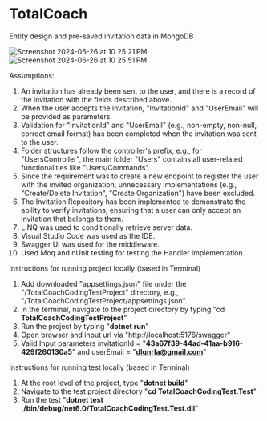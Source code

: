 # TotalCoach

Entity design and pre-saved invitation data in MongoDB

![Screenshot 2024-06-26 at 10 25 21 PM](https://github.com/aidenkim92/TotalCoach/assets/61610762/f537083b-6075-4597-9456-20a1ae88a9ce)
![Screenshot 2024-06-26 at 10 25 51 PM](https://github.com/aidenkim92/TotalCoach/assets/61610762/fd04596a-9737-4e74-9347-b6f091cdbf10)


Assumptions:
1. An invitation has already been sent to the user, and there is a record of the invitation with the fields described above.
2. When the user accepts the invitation, "InvitationId" and "UserEmail" will be provided as parameters.
3. Validation for "InvitationId" and "UserEmail" (e.g., non-empty, non-null, correct email format) has been completed when the invitation was sent to the user.
4. Folder structures follow the controller's prefix, e.g., for "UsersController", the main folder "Users" contains all user-related functionalities like "Users/Commands".
5. Since the requirement was to create a new endpoint to register the user with the invited organization, unnecessary implementations (e.g., "Create/Delete Invitation", "Create Organization") have been excluded.
6. The Invitation Repository has been implemented to demonstrate the ability to verify invitations, ensuring that a user can only accept an invitation that belongs to them.
7. LINQ was used to conditionally retrieve server data.
8. Visual Studio Code was used as the IDE.
9. Swagger UI was used for the middleware.
10. Used Moq and nUnit testing for testing the Handler implementation.

Instructions for running project locally (based in Terminal)
1. Add downloaded "appsettings.json" file under the "/TotalCoachCodingTestProject" directory, e.g., "/TotalCoachCodingTestProject/appsettings.json".
2. In the terminal, navigate to the project directory by typing "cd **TotalCoachCodingTestProject**"
3. Run the project by typing "**dotnet run**"
4. Open browser and input url via "http://localhost:5176/swagger"
5. Valid Input parameters invitationId = "**43a67f39-44ad-41aa-b916-429f260130a5**" and userEmail = "**dlqnrla@gmail.com**"

Instructions for running test locally (based in Terminal)
1. At the root level of the project, type "**dotnet build**"
2. Navigate to the test project directory "**cd TotalCoachCodingTest.Test**"
3. Run the test "**dotnet test ./bin/debug/net6.0/TotalCoachCodingTest.Test.dll**"
